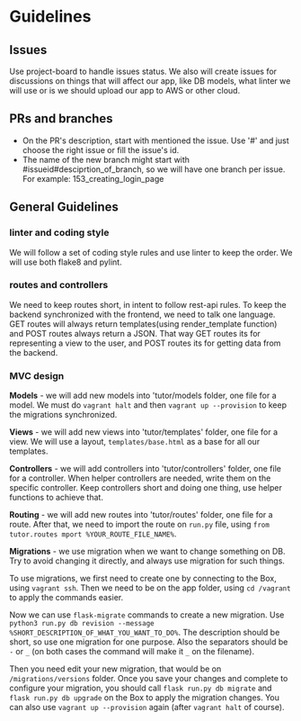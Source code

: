 # Guidelines

## Issues
Use project-board to handle issues status.
We also will create issues for discussions on things that will affect our app, like DB models, what linter we will use or is we should upload our app to AWS or other cloud.


## PRs and branches
- On the PR's description, start with mentioned the issue. Use '#' and just choose the right issue or fill the issue's id.
- The name of the new branch might start with #issueid#desciprtion_of_branch, so we will have one branch per issue. 
For example: 153_creating_login_page


## General Guidelines
### linter and coding style
We will follow a set of coding style rules and use linter to keep the order.
We will use both flake8 and pylint.


### routes and controllers
We need to keep routes short, in intent to follow rest-api rules.
To keep the backend synchronized with the frontend, we need to talk one language.
GET routes will always return templates(using render_template function) and POST routes always return a JSON.
That way GET routes its for representing a view to the user, and POST routes its for getting data from the backend.


### MVC design
**Models** - we will add new models into 'tutor/models folder, one file for a model. We must do `vagrant halt` and then `vagrant up --provision` to keep the migrations synchronized.

**Views** - we will add new views into 'tutor/templates' folder, one file for a view. We will use a layout, `templates/base.html` as a base for all our templates. 

**Controllers** - we will add controllers into 'tutor/controllers' folder, one file for a controller. When helper controllers are needed, write them on the specific controller. Keep controllers short and doing one thing, use helper functions to achieve that.

**Routing** - we will add new routes into 'tutor/routes' folder, one file for a route. After that, we need to import the route on `run.py` file, using `from tutor.routes mport %YOUR_ROUTE_FILE_NAME%`.

**Migrations** - we use migration when we want to change something on DB. Try to avoid changing it directly, and always use migration for such things. 

To use migrations, we first need to create one by connecting to the Box, using `vagrant ssh`. Then we need to be on the app folder, using `cd /vagrant` to apply the commands easier.

Now we can use `flask-migrate` commands to create a new migration. Use `python3 run.py db revision --message %SHORT_DESCRIPTION_OF_WHAT_YOU_WANT_TO_DO%`. The description should be short, so use one migration for one purpose. Also the separators should be `-` or `_` (on both cases the command will make it `_` on the filename).

Then you need edit your new migration, that would be on `/migrations/versions` folder. Once you save your changes and complete to configure your migration, you should call `flask run.py db migrate` and `flask run.py db upgrade` on the Box to apply the migration changes. You can also use `vagrant up --provision` again (after `vagrant halt` of course).